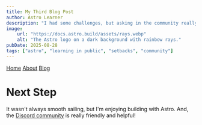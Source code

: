 ```yaml
---
title: My Third Blog Post
author: Astro Learner
description: "I had some challenges, but asking in the community really helped!"
image:
    url: "https://docs.astro.build/assets/rays.webp"
    alt: "The Astro logo on a dark background with rainbow rays."
pubDate: 2025-08-28
tags: ["astro", "learning in public", "setbacks", "community"]
---
```

[Home](/) [About](/about) [Blog](/blog)
# Next Step
It wasn't always smooth sailing, but I'm enjoying building with Astro. And, the [Discord community](https://astro.build/chat) is really friendly and helpful!
